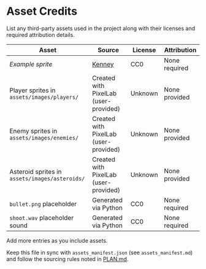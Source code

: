 # Asset Credits

List any third-party assets used in the project along with their licenses and
required attribution details.

| Asset | Source | License | Attribution |
|-------|--------|---------|-------------|
| _Example sprite_ | [Kenney](https://kenney.nl/) | CC0 | None required |
| Player sprites in `assets/images/players/` | Created with PixelLab (user-provided) | Unknown | None provided |
| Enemy sprites in `assets/images/enemies/` | Created with PixelLab (user-provided) | Unknown | None provided |
| Asteroid sprites in `assets/images/asteroids/` | Created with PixelLab (user-provided) | Unknown | None provided |
| `bullet.png` placeholder | Generated via Python | CC0 | None required |
| `shoot.wav` placeholder sound | Generated via Python | CC0 | None required |

Add more entries as you include assets.

Keep this file in sync with `assets_manifest.json` (see `assets_manifest.md`)
and follow the sourcing rules noted in [PLAN.md](PLAN.md).
